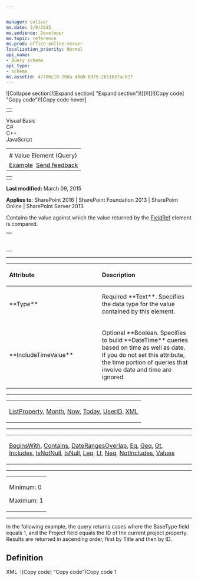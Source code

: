 ```yaml
---


manager: soliver
ms.date: 3/9/2015
ms.audience: Developer
ms.topic: reference
ms.prod: office-online-server
localization_priority: Normal
api_name:
- Query schema
api_type:
- schema
ms.assetid: 47780c18-200a-40d8-8d75-2b51637ac827
---
```


![Collapse
section]![Expand
section] "Expand section")![]()![])![]![]()![Copy
code] "Copy code")![Copy code
hover]
<table>
<tbody>
<tr class="odd">
<td align="left"></td>
</tr>
</tbody>
</table>

Visual Basic  
C\#  
C++  
JavaScript  

<table>
<tbody>
<tr class="odd">
<td align="left"><span id="runningHeaderText"></span></td>
</tr>
<tr class="even">
<td align="left"># Value Element (Query)</td>
</tr>
<tr class="odd">
<td align="left"><a href="#exampleToggle">Example</a>  <span id="headfeedbackarea" class="feedbackhead"><a href="javascript:SubmitFeedback(&#39;docthis@Microsoft.com&#39;,&#39;&#39;,&#39;&#39;,&#39;&#39;,&#39;1.0.18082.1225&#39;,&#39;%0\dThank%20you%20for%20your%20feedback.%20The%20developer%20writing%20teams%20use%20your%20feedback%20to%20improve%20documentation.%20While%20we%20are%20reviewing%20your%20feedback,%20we%20may%20send%20you%20e-mail%20to%20ask%20for%20clarification%20or%20feedback%20on%20a%20solution.%20We%20do%20not%20use%20your%20e-mail%20address%20for%20any%20other%20purpose%20and%20we%20delete%20it%20after%20we%20finish%20our%20review.%0\AFor%20further%20information%20about%20the%20privacy%20policies%20of%20Microsoft,%20please%20see%20http://privacy.microsoft.com/en-us/default.aspx.%0\A%0\d&#39;,&#39;Customer%20feedback&#39;);">Send feedback</a></span></td>
</tr>
</tbody>
</table>

<table>
<colgroup>
<col width="100%" />
</colgroup>
<tbody>
<tr class="odd">
<td align="left"></td>
</tr>
</tbody>
</table>

**Last modified:** March 09, 2015

**Applies to**: SharePoint 2016 | SharePoint Foundation 2013 |
SharePoint Online | SharePoint Server 2013

Contains the value against which the value returned by the
[FieldRef](fieldref-element-query.md) element is
compared.

<span codelanguage="other"></span>
<table>
<colgroup>
<col width="100%" />
</colgroup>
<tbody>
<tr class="odd">
<td align="left"><pre><code><Value
  Type = "Text"
  IncludeTimeValue = "TRUE" | "FALSE>
</Value></code></pre></td>
</tr>
</tbody>
</table>


-----------------------------------------------------------------------------------------------------------------------------------------------------------------------------------------------

<table>
<colgroup>
<col width="50%" />
<col width="50%" />
</colgroup>
<thead>
<tr class="header">
<th align="left"><p>Attribute</p></th>
<th align="left"><p>Description</p></th>
</tr>
</thead>
<tbody>
<tr class="odd">
<td align="left"><p>**Type**</p></td>
<td align="left"><p>Required **Text**. Specifies the data type for the value contained by this element.</p></td>
</tr>
<tr class="even">
<td align="left"><p>**IncludeTimeValue**</p></td>
<td align="left"><p>Optional **Boolean</span>. Specifies to build **DateTime** queries based on time as well as date. If you do not set this attribute, the time portion of queries that involve date and time are ignored.</p></td>
</tr>
</tbody>
</table>


---------------------------------------------------------------------------------------------------------------------------------------------------------------------------------------------------

<table>
<colgroup>
<col width="100%" />
</colgroup>
<tbody>
<tr class="odd">
<td align="left"><p><a href="listproperty-element-query.md">ListProperty</a>, <a href="month-element-query.md">Month</a>, <a href="now-element-query.md">Now</a>, <a href="today-element-query.md">Today</a>, <a href="userid-element-query.md">UserID</a>, <a href="xml-element.md">XML</a></p></td>
</tr>
</tbody>
</table>


----------------------------------------------------------------------------------------------------------------------------------------------------------------------------------------------------

<table>
<colgroup>
<col width="100%" />
</colgroup>
<tbody>
<tr class="odd">
<td align="left"><p><a href="beginswith-element-query.md">BeginsWith</a>, <a href="contains-element-query.md">Contains</a>, <a href="daterangesoverlap-element-query.md">DateRangesOverlap</a>, <a href="eq-element-query.md">Eq</a>, <a href="geq-element-query.md">Geq</a>, <a href="gt-element-query.md">Gt</a>, <a href="includes-element-query.md">Includes</a>, <a href="isnotnull-element-query.md">IsNotNull</a>, <a href="isnull-element-query.md">IsNull</a>, <a href="leq-element-query.md">Leq</a>, <a href="lt-element-query.md">Lt</a>, <a href="neq-element-query.md">Neq</a>, <a href="notincludes-element-query.md">NotIncludes</a>, <a href="values-element-query.md">Values</a></p></td>
</tr>
</tbody>
</table>


------------------------------------------------------------------------------------------------------------------------------------------------------------------------------------------------

<table>
<colgroup>
<col width="100%" />
</colgroup>
<tbody>
<tr class="odd">
<td align="left"><p>Minimum: 0</p>
<p>Maximum: 1</p></td>
</tr>
</tbody>
</table>


------------------------------------------------------------------------------------------------------------------------------------------------------------------------------------------

In the following example, the query returns cases where the <span
class="keyword">BaseType</span> field equals 1, and the Project field
equals the ID of the current project property. Results are returned in
ascending order, first by Title and then by ID.

## Definition
XML 
<span class="copyCode" onclick="CopyCode(this)"
onkeypress="CopyCode_CheckKey(this, event)"
onmouseover="ChangeCopyCodeIcon(this)"
onmouseout="ChangeCopyCodeIcon(this)" tabindex="0">![Copy
code] "Copy code")Copy code</span>
    <Query>
      <Where>
        <And>
          <Eq>
            <FieldRef Name="BaseType" />
            <Value Type="Integer">1</Value>
          </Eq>
          <Eq>
            <FieldRef Name="Project" />
            <Value Type="Integer">
              <ProjectProperty Select="ID" />
            </Value>
          </Eq>
        </And>
      </Where>
      <OrderBy>
        <FieldRef Name="Title" />
        <FieldRef Name="ID" />
      </OrderBy>
    </Query>








